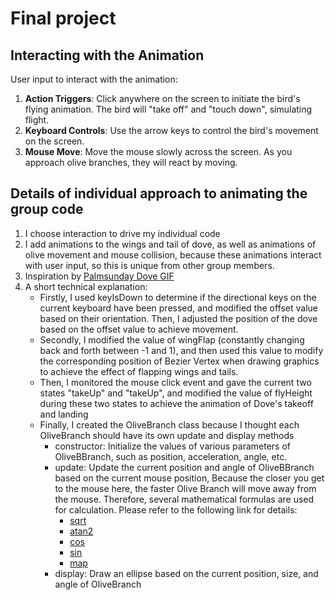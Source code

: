 # Final project

## Interacting with the Animation

User input to interact with the animation:

1. **Action Triggers**: Click anywhere on the screen to initiate the bird's flying animation. The bird will "take off" and "touch down", simulating flight.
2. **Keyboard Controls**: Use the arrow keys to control the bird's movement on the screen.
3. **Mouse Move**: Move the mouse slowly across the screen. As you approach olive branches, they will react by moving.

## Details of individual approach to animating the group code
1. I choose interaction to drive my individual code
2. I add animations to the wings and tail of dove, as well as animations of olive movement and mouse collision, because these animations interact with user input, so this is unique from other group members.
3. Inspiration by [Palmsunday Dove GIF](https://tenor.com/view/palmsunday-dove-pigeon-gif-4431279105166989335)
4. A short technical explanation:
    - Firstly, I used keyIsDown to determine if the directional keys on the current keyboard have been pressed, and modified the offset value based on their orientation. Then, I adjusted the position of the dove based on the offset value to achieve movement.
    - Secondly, I modified the value of wingFlap (constantly changing back and forth between -1 and 1), and then used this value to modify the corresponding position of Bezier Vertex when drawing graphics to achieve the effect of flapping wings and tails.
    - Then, I monitored the mouse click event and gave the current two states "takeUp" and "takeUp", and modified the value of flyHeight during these two states to achieve the animation of Dove's takeoff and landing
    - Finally, I created the OliveBranch class because I thought each OliveBranch should have its own update and display methods
        - constructor: Initialize the values of various parameters of OliveBBranch, such as position, acceleration, angle, etc.
        - update: Update the current position and angle of OliveBBranch based on the current mouse position, Because the closer you get to the mouse here, the faster Olive Branch will move away from the mouse. Therefore, several mathematical formulas are used for calculation. Please refer to the following link for details:
            - [sqrt](https://p5js.org/reference/p5/sqrt/)
            - [atan2](https://p5js.org/reference/p5/atan2/)
            - [cos](https://p5js.org/reference/p5/cos/)
            - [sin](https://p5js.org/reference/p5/sin/)
            - [map](https://p5js.org/reference/p5/map/)
        - display: Draw an ellipse based on the current position, size, and angle of OliveBranch
